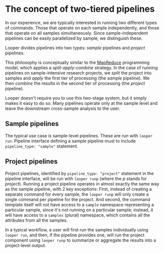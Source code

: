 # The concept of two-tiered pipelines

In our experience, we are typically interested in running two different types of commands: Those that operate on each sample independently, and those that operate on all samples simultaneously. Since sample-independent pipelines can be easily parallelized by sample, we distinguish these.

Looper divides pipelines into two types: *sample* pipelines and *project* pipelines.

This philosophy is conceptually similar to the [MapReduce](https://en.wikipedia.org/wiki/MapReduce) programming model, which applies a *split-apply-combine* strategy. In the case of running pipelines on sample-intensive research projects, we *split* the project into samples and *apply* the first tier of processing (the *sample* pipeline). We then *combine* the results in the second tier of processing (the *project* pipeline).

Looper doesn't require you to use this two-stage system, but it simply makes it easy to do so. Many pipelines operate only at the sample level and leave the downstream cross-sample analysis to the user.

## Sample pipelines

The typical use case is sample-level pipelines. These are run with `looper run`. Pipeline interface defining a sample pipeline must to include `pipeline_type: "sample"` statement.

## Project pipelines

Project pipelines, identified by `pipeline_type: "project"` statement in the pipeline interface, will be run with `looper runp` (where the *p* stands for *project*). Running a project pipeline operates in almost exactly the same way as the sample pipeline, with 2 key exceptions: First, instead of creating a separate command for every sample, the `looper runp` will only create a single command per pipeline for the project. And second, the command template itself will not have access to a `sample` namespace representing a particular sample, since it's not running on a particular sample; instead, it will have access to a `samples` (plural) namespace, which contains all the attributes from all the samples.

In a typical workflow, a user will first run the samples individually using `looper run`, and then, if the pipeline provides one, will run the project component using `looper runp` to summarize or aggregate the results into a project-level output.
